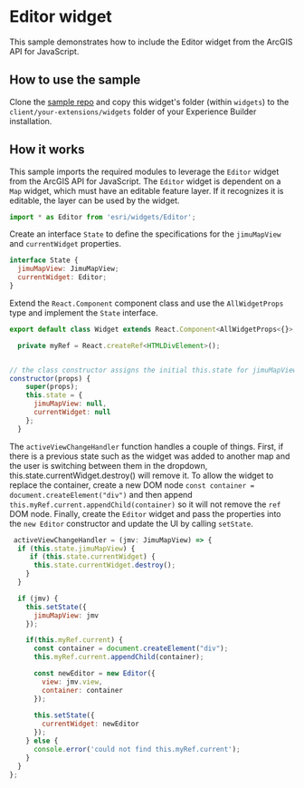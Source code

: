 # Editor widget

This sample demonstrates how to include the Editor widget from the ArcGIS API for JavaScript. 

## How to use the sample
Clone the [sample repo](https://github.com/esri/arcgis-experience-builder-sdk-resources) and copy this widget's folder (within `widgets`) to the `client/your-extensions/widgets` folder of your Experience Builder installation.

## How it works
This sample imports the required modules to leverage the `Editor` widget from the ArcGIS API for JavaScript. The `Editor` widget is dependent on a `Map` widget, which must have an editable feature layer. If it recognizes it is editable, the layer can be used by the widget. 

  ```javascript
 import * as Editor from 'esri/widgets/Editor';

```

Create an interface `State` to define the specifications for the `jimuMapView` and `currentWidget` properties.
```javascript
interface State {
  jimuMapView: JimuMapView;
  currentWidget: Editor;
}

```

Extend the `React.Component` component class and use the `AllWidgetProps` type and implement the `State` interface. 
```javascript
export default class Widget extends React.Component<AllWidgetProps<{}>, State>{

  private myRef = React.createRef<HTMLDivElement>();


// the class constructor assigns the initial this.state for jimuMapView and currentWidget.
constructor(props) {
    super(props);
    this.state = {
      jimuMapView: null,
      currentWidget: null
    };
  }
```

The `activeViewChangeHandler` function handles a couple of things. First, if there is a previous state such as the widget was added to another map and the user is switching between them in the dropdown, this.state.currentWidget.destroy() will remove it. To allow the widget to replace the container, create a new DOM node `const container = document.createElement("div")` and then append `this.myRef.current.appendChild(container)` so it will not remove the `ref` DOM node. Finally, create the `Editor` widget and pass the properties into the `new Editor` constructor and update the UI by calling `setState`. 

  ```javascript
   activeViewChangeHandler = (jmv: JimuMapView) => {
    if (this.state.jimuMapView) {
       if (this.state.currentWidget) {
        this.state.currentWidget.destroy();
      }
    }

    if (jmv) {
      this.setState({
        jimuMapView: jmv
      });

      if(this.myRef.current) {
        const container = document.createElement("div");
        this.myRef.current.appendChild(container);

        const newEditor = new Editor({
          view: jmv.view,
          container: container
        });
    
        this.setState({
          currentWidget: newEditor
        });
      } else {
        console.error('could not find this.myRef.current');
      }
    }
  };

```